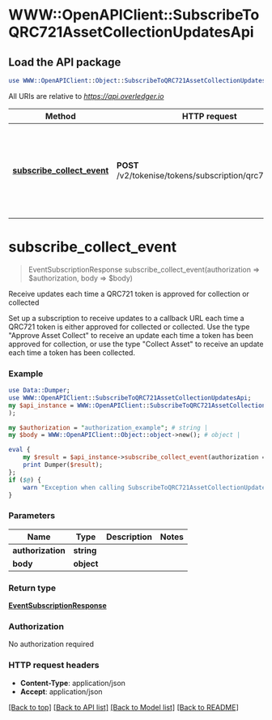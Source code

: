 # WWW::OpenAPIClient::SubscribeToQRC721AssetCollectionUpdatesApi

## Load the API package
```perl
use WWW::OpenAPIClient::Object::SubscribeToQRC721AssetCollectionUpdatesApi;
```

All URIs are relative to *https://api.overledger.io*

Method | HTTP request | Description
------------- | ------------- | -------------
[**subscribe_collect_event**](SubscribeToQRC721AssetCollectionUpdatesApi.md#subscribe_collect_event) | **POST** /v2/tokenise/tokens/subscription/qrc721/collect | Receive updates each time a QRC721 token is approved for collection or collected


# **subscribe_collect_event**
> EventSubscriptionResponse subscribe_collect_event(authorization => $authorization, body => $body)

Receive updates each time a QRC721 token is approved for collection or collected

Set up a subscription to receive updates to a callback URL each time a QRC721 token is either approved for collected or collected. Use the type \"Approve Asset Collect\" to receive an update each time a token has been approved for collection, or use the type \"Collect Asset\" to receive an update each time a token has been collected.

### Example
```perl
use Data::Dumper;
use WWW::OpenAPIClient::SubscribeToQRC721AssetCollectionUpdatesApi;
my $api_instance = WWW::OpenAPIClient::SubscribeToQRC721AssetCollectionUpdatesApi->new(
);

my $authorization = "authorization_example"; # string | 
my $body = WWW::OpenAPIClient::Object::object->new(); # object | 

eval {
    my $result = $api_instance->subscribe_collect_event(authorization => $authorization, body => $body);
    print Dumper($result);
};
if ($@) {
    warn "Exception when calling SubscribeToQRC721AssetCollectionUpdatesApi->subscribe_collect_event: $@\n";
}
```

### Parameters

Name | Type | Description  | Notes
------------- | ------------- | ------------- | -------------
 **authorization** | **string**|  | 
 **body** | **object**|  | 

### Return type

[**EventSubscriptionResponse**](EventSubscriptionResponse.md)

### Authorization

No authorization required

### HTTP request headers

 - **Content-Type**: application/json
 - **Accept**: application/json

[[Back to top]](#) [[Back to API list]](../README.md#documentation-for-api-endpoints) [[Back to Model list]](../README.md#documentation-for-models) [[Back to README]](../README.md)

